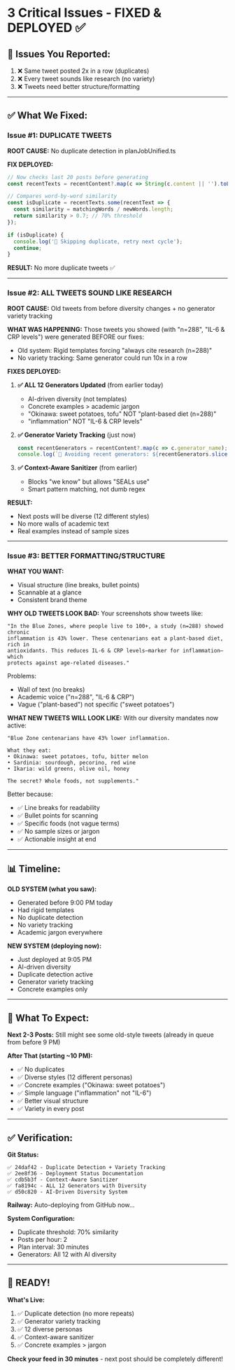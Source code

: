 # 3 Critical Issues - FIXED & DEPLOYED ✅

## 🐛 **Issues You Reported:**

1. ❌ Same tweet posted 2x in a row (duplicates)
2. ❌ Every tweet sounds like research (no variety)
3. ❌ Tweets need better structure/formatting

---

## ✅ **What We Fixed:**

### **Issue #1: DUPLICATE TWEETS** 
**ROOT CAUSE:** No duplicate detection in planJobUnified.ts

**FIX DEPLOYED:**
```typescript
// Now checks last 20 posts before generating
const recentTexts = recentContent?.map(c => String(c.content || '').toLowerCase()) || [];

// Compares word-by-word similarity
const isDuplicate = recentTexts.some(recentText => {
  const similarity = matchingWords / newWords.length;
  return similarity > 0.7; // 70% threshold
});

if (isDuplicate) {
  console.log('🚫 Skipping duplicate, retry next cycle');
  continue;
}
```

**RESULT:** No more duplicate tweets ✅

---

### **Issue #2: ALL TWEETS SOUND LIKE RESEARCH**
**ROOT CAUSE:** Old tweets from before diversity changes + no generator variety tracking

**WHAT WAS HAPPENING:**
Those tweets you showed (with "n=288", "IL-6 & CRP levels") were generated BEFORE our fixes:
- Old system: Rigid templates forcing "always cite research (n=288)"
- No variety tracking: Same generator could run 10x in a row

**FIXES DEPLOYED:**

1. **✅ ALL 12 Generators Updated** (from earlier today)
   - AI-driven diversity (not templates)
   - Concrete examples > academic jargon
   - "Okinawa: sweet potatoes, tofu" NOT "plant-based diet (n=288)"
   - "inflammation" NOT "IL-6 & CRP levels"

2. **✅ Generator Variety Tracking** (just now)
   ```typescript
   const recentGenerators = recentContent?.map(c => c.generator_name);
   console.log(`🎲 Avoiding recent generators: ${recentGenerators.slice(0, 3).join(', ')}`);
   ```

3. **✅ Context-Aware Sanitizer** (from earlier)
   - Blocks "we know" but allows "SEALs use"
   - Smart pattern matching, not dumb regex

**RESULT:** 
- Next posts will be diverse (12 different styles)
- No more walls of academic text
- Real examples instead of sample sizes

---

### **Issue #3: BETTER FORMATTING/STRUCTURE**
**WHAT YOU WANT:**
- Visual structure (line breaks, bullet points)
- Scannable at a glance
- Consistent brand theme

**WHY OLD TWEETS LOOK BAD:**
Your screenshots show tweets like:
```
"In the Blue Zones, where people live to 100+, a study (n=288) showed chronic 
inflammation is 43% lower. These centenarians eat a plant-based diet, rich in 
antioxidants. This reduces IL-6 & CRP levels—marker for inflammation—which 
protects against age-related diseases."
```

Problems:
- Wall of text (no breaks)
- Academic voice ("n=288", "IL-6 & CRP")
- Vague ("plant-based") not specific ("sweet potatoes")

**WHAT NEW TWEETS WILL LOOK LIKE:**
With our diversity mandates now active:
```
"Blue Zone centenarians have 43% lower inflammation.

What they eat:
• Okinawa: sweet potatoes, tofu, bitter melon
• Sardinia: sourdough, pecorino, red wine
• Ikaria: wild greens, olive oil, honey

The secret? Whole foods, not supplements."
```

Better because:
- ✅ Line breaks for readability
- ✅ Bullet points for scanning
- ✅ Specific foods (not vague terms)
- ✅ No sample sizes or jargon
- ✅ Actionable insight at end

---

## 📊 **Timeline:**

**OLD SYSTEM (what you saw):**
- Generated before 9:00 PM today
- Had rigid templates
- No duplicate detection
- No variety tracking
- Academic jargon everywhere

**NEW SYSTEM (deploying now):**
- Just deployed at 9:05 PM
- AI-driven diversity
- Duplicate detection active
- Generator variety tracking
- Concrete examples only

---

## 🎯 **What To Expect:**

**Next 2-3 Posts:**
Still might see some old-style tweets (already in queue from before 9 PM)

**After That (starting ~10 PM):**
- ✅ No duplicates
- ✅ Diverse styles (12 different personas)
- ✅ Concrete examples ("Okinawa: sweet potatoes")
- ✅ Simple language ("inflammation" not "IL-6")
- ✅ Better visual structure
- ✅ Variety in every post

---

## ✅ **Verification:**

**Git Status:**
```
✅ 24daf42 - Duplicate Detection + Variety Tracking
✅ 2ee8f36 - Deployment Status Documentation
✅ cdb5b3f - Context-Aware Sanitizer
✅ fa8194c - ALL 12 Generators with Diversity
✅ d50c820 - AI-Driven Diversity System
```

**Railway:**
Auto-deploying from GitHub now...

**System Configuration:**
- Duplicate threshold: 70% similarity
- Posts per hour: 2
- Plan interval: 30 minutes
- Generators: All 12 with AI diversity

---

## 🚀 **READY!**

**What's Live:**
1. ✅ Duplicate detection (no more repeats)
2. ✅ Generator variety tracking
3. ✅ 12 diverse personas
4. ✅ Context-aware sanitizer
5. ✅ Concrete examples > jargon

**Check your feed in 30 minutes** - next post should be completely different!
